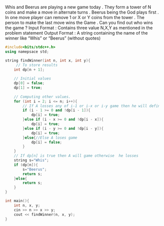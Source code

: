 Whis and Beerus are playing a new game today . They form a tower of N coins and make a move in alternate turns . Beerus being the God plays first . In one move player can remove 1 or X or Y coins from the tower . The person to make the last move wins the Game . Can you find out who wins the game ?
Input Format :
Contains three value N,X,Y as mentioned in the problem statement
Output Format :
A string containing the name of the winner like “Whis” or “Beerus” (without quotes)

```cpp
#include<bits/stdc++.h>
using namepsace std;

string findWinner(int n, int x, int y){
	 // To store results 
    int dp[n + 1]; 
  
    // Initial values 
    dp[0] = false; 
    dp[1] = true; 
  
    // Computing other values. 
    for (int i = 2; i <= n; i++){ 
        // If A losses any of i-1 or i-x or i-y game then he will definitely win game i 
        if (i - 1 >= 0 and !dp[i - 1]){
            dp[i] = true; 
        }else if (i - x >= 0 and !dp[i - x]){
            dp[i] = true; 
        }else if (i - y >= 0 and !dp[i - y]){
            dp[i] = true; 
        }else{//Else A loses game
            dp[i] = false; 
        }
    } 
    // If dp[n] is true then A will game otherwise  he losses 
    string s="Whis";
    if (dp[n]){
        s="Beerus";
        return s;
    }else{
        return s;
    }
}

int main(){
	int n, x, y;
	cin >> n >> x >> y;
	cout << findWinner(n, x, y);
}
```

